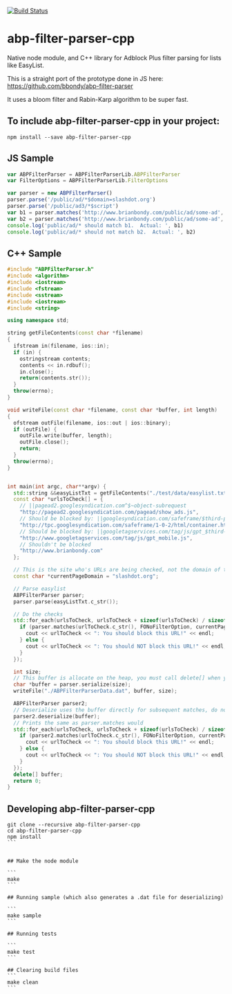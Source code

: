 [![Build Status](https://travis-ci.org/bbondy/abp-filter-parser-cpp.svg?branch=master)](https://travis-ci.org/bbondy/abp-filter-parser-cpp)

# abp-filter-parser-cpp

Native node module, and C++ library for Adblock Plus filter parsing for lists like EasyList.

This is a straight port of the prototype done in JS here:
https://github.com/bbondy/abp-filter-parser

It uses a bloom filter and Rabin-Karp algorithm to be super fast.

## To include abp-filter-parser-cpp in your project:

```
npm install --save abp-filter-parser-cpp
```

## JS Sample

```javascript
var ABPFilterParser = ABPFilterParserLib.ABPFilterParser
var FilterOptions = ABPFilterParserLib.FilterOptions

var parser = new ABPFilterParser()
parser.parse('/public/ad/*$domain=slashdot.org')
parser.parse('/public/ad3/*$script')
var b1 = parser.matches('http://www.brianbondy.com/public/ad/some-ad', FilterOptions.script, 'slashdot.org')
var b2 = parser.matches('http://www.brianbondy.com/public/ad/some-ad', FilterOptions.script, 'digg.com')
console.log('public/ad/* should match b1.  Actual: ', b1)
console.log('public/ad/* should not match b2.  Actual: ', b2)
```

## C++ Sample

```c++
#include "ABPFilterParser.h"
#include <algorithm>
#include <iostream>
#include <fstream>
#include <sstream>
#include <iostream>
#include <string>

using namespace std;

string getFileContents(const char *filename)
{
  ifstream in(filename, ios::in);
  if (in) {
    ostringstream contents;
    contents << in.rdbuf();
    in.close();
    return(contents.str());
  }
  throw(errno);
}

void writeFile(const char *filename, const char *buffer, int length)
{
  ofstream outFile(filename, ios::out | ios::binary);
  if (outFile) {
    outFile.write(buffer, length);
    outFile.close();
    return;
  }
  throw(errno);
}


int main(int argc, char**argv) {
  std::string &&easyListTxt = getFileContents("./test/data/easylist.txt");
  const char *urlsToCheck[] = {
    // ||pagead2.googlesyndication.com^$~object-subrequest
    "http://pagead2.googlesyndication.com/pagead/show_ads.js",
    // Should be blocked by: ||googlesyndication.com/safeframe/$third-party
    "http://tpc.googlesyndication.com/safeframe/1-0-2/html/container.html",
    // Should be blocked by: ||googletagservices.com/tag/js/gpt_$third-party
    "http://www.googletagservices.com/tag/js/gpt_mobile.js",
    // Shouldn't be blocked
    "http://www.brianbondy.com"
  };

  // This is the site who's URLs are being checked, not the domain of the URL being checked.
  const char *currentPageDomain = "slashdot.org";

  // Parse easylist
  ABPFilterParser parser;
  parser.parse(easyListTxt.c_str());

  // Do the checks
  std::for_each(urlsToCheck, urlsToCheck + sizeof(urlsToCheck) / sizeof(urlsToCheck[0]), [&parser, currentPageDomain](std::string const &urlToCheck) {
    if (parser.matches(urlToCheck.c_str(), FONoFilterOption, currentPageDomain)) {
      cout << urlToCheck << ": You should block this URL!" << endl;
    } else {
      cout << urlToCheck << ": You should NOT block this URL!" << endl;
    }
  });

  int size;
  // This buffer is allocate on the heap, you must call delete[] when you're done using it.
  char *buffer = parser.serialize(size);
  writeFile("./ABPFilterParserData.dat", buffer, size);

  ABPFilterParser parser2;
  // Deserialize uses the buffer directly for subsequent matches, do not free until all matches are done.
  parser2.deserialize(buffer);
  // Prints the same as parser.matches would
  std::for_each(urlsToCheck, urlsToCheck + sizeof(urlsToCheck) / sizeof(urlsToCheck[0]), [&parser2, currentPageDomain](std::string const &urlToCheck) {
    if (parser2.matches(urlToCheck.c_str(), FONoFilterOption, currentPageDomain)) {
      cout << urlToCheck << ": You should block this URL!" << endl;
    } else {
      cout << urlToCheck << ": You should NOT block this URL!" << endl;
    }
  });
  delete[] buffer;
  return 0;
}
```

## Developing abp-filter-parser-cpp

````
git clone --recursive abp-filter-parser-cpp
cd abp-filter-parser-cpp
npm install
```


## Make the node module

```
make
```

## Running sample (which also generates a .dat file for deserializing)

```
make sample
```

## Running tests

```
make test
```

## Clearing build files
```
make clean
```
